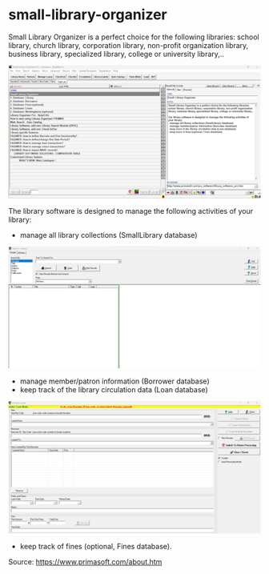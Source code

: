 # small-library-organizer

Small Library Organizer is a perfect choice for the following libraries: school library, church library, corporation library, non-profit organization library, business library, specialized library, college or university library,.. 

![Readme Instructions](/images/Readme.png "screenshot #1")

The library software is designed to manage the following activities of your library: 
- manage all library collections (SmallLibrary database)

![Search the library collection](/images/library-search.png "screenshot #2")

- manage member/patron information (Borrower database)
- keep track of the library circulation data (Loan database)

![Manage library loans](/images/process-loans.png "screenshot #3")

- keep track of fines (optional, Fines database).

Source: https://www.primasoft.com/about.htm
